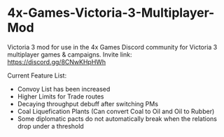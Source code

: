 # 4x-Games-Victoria-3-Multiplayer-Mod
Victoria 3 mod for use in the 4x Games Discord community for Victoria 3 multiplayer games & campaigns. Invite link: https://discord.gg/8CNwKHpHWh

Current Feature List:
- Convoy List has been increased
- Higher Limits for Trade routes
- Decaying throughput debuff after switching PMs
- Coal Liquefication Plants (Can convert Coal to Oil and Oil to Rubber)
- Some diplomatic pacts do not automatically break when the relations drop under a threshold

